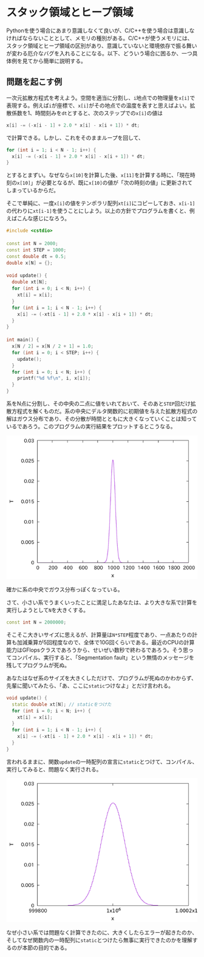 # スタック領域とヒープ領域

Pythonを使う場合にあまり意識しなくて良いが、C/C++を使う場合は意識しなければならないこととして、メモリの種別がある。C/C++が使うメモリには、スタック領域とヒープ領域の区別があり、意識していないと環境依存で振る舞いが変わる厄介なバグを入れることになる。以下、どういう場合に困るか、一つ具体例を見てから簡単に説明する。

## 問題を起こす例

一次元拡散方程式を考えよう。空間を適当に分割し、`i`地点での物理量を`x[i]`で表現する。例えば`i`が座標で、`x[i]`がその地点での温度を表すと思えばよい。拡散係数を1、時間刻みを`dt`とすると、次のステップでの`x[i]`の値は

```cpp
x[i] -= (-x[i - 1] + 2.0 * x[i] - x[i + 1]) * dt;
```

で計算できる。しかし、これをそのままループを回して、

```cpp
for (int i = 1; i < N - 1; i++) {
  x[i] -= (-x[i - 1] + 2.0 * x[i] - x[i + 1]) * dt;
}
```

とするとまずい。なぜなら`x[10]`を計算した後、`x[11]`を計算する時に、「現在時刻の`x[10]`」が必要となるが、既に`x[10]`の値が「次の時刻の値」に更新されてしまっているからだ。

そこで単純に、一度`x[i]`の値をテンポラリ配列`xt[i]`にコピーしておき、`x[i-1]`の代わりに`xt[i-1]`を使うことにしよう。以上の方針でプログラムを書くと、例えばこんな感じになろう。

```cpp
#include <cstdio>

const int N = 2000;
const int STEP = 1000;
const double dt = 0.5;
double x[N] = {};

void update() {
  double xt[N];
  for (int i = 0; i < N; i++) {
    xt[i] = x[i];
  }
  for (int i = 1; i < N - 1; i++) {
    x[i] -= (-xt[i - 1] + 2.0 * x[i] - x[i + 1]) * dt;
  }
}

int main() {
  x[N / 2] = x[N / 2 + 1] = 1.0;
  for (int i = 0; i < STEP; i++) {
    update();
  }
  for (int i = 0; i < N; i++) {
    printf("%d %f\n", i, x[i]);
  }
}
```

系をN点に分割し、その中央の二点に値をいれておいて、そのあと`STEP`回だけ拡散方程式を解くものだ。系の中央にデルタ関数的に初期値を与えた拡散方程式の解はガウス分布であり、その分散が時間とともに大きくなっていくことは知っているであろう。このプログラムの実行結果をプロットするとこうなる。

![diffusion.png](diffusion.png)

確かに系の中央でガウス分布っぽくなっている。

さて、小さい系でうまくいったことに満足したあなたは、より大きな系で計算を実行しようとして`N`を大きくする。

```cpp
const int N = 2000000;
```

そこそこ大きいサイズに思えるが、計算量は`N*STEP`程度であり、一点あたりの計算も加減乗算が5回程度なので、全体で10G回くらいである。最近のCPUの計算能力はGFlopsクラスであろうから、せいぜい数秒で終わるであろう。そう思ってコンパイル、実行すると、「Segmentation fault」という無情のメッセージを残してプログラムが死ぬ。

あなたはなぜ系のサイズを大きくしただけで、プログラムが死ぬのかわからず、先輩に聞いてみたら、「あ、ここに`static`つけなよ」とだけ言われる。

```cpp
void update() {
  static double xt[N]; // staticをつけた
  for (int i = 0; i < N; i++) {
    xt[i] = x[i];
  }
  for (int i = 1; i < N - 1; i++) {
    x[i] -= (-xt[i - 1] + 2.0 * x[i] - x[i + 1]) * dt;
  }
}
```

言われるままに、関数`update`の一時配列の宣言に`static`とつけて、コンパイル、実行してみると、問題なく実行される。

![diffusion_large.png](diffusion_large.png)

なぜ小さい系では問題なく計算できたのに、大きくしたらエラーが起きたのか、そしてなぜ関数内の一時配列に`static`とつけたら無事に実行できたのかを理解するのが本節の目的である。